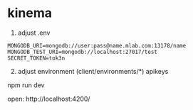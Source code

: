 # kinema

1. adjust .env
```
MONGODB_URI=mongodb://user:pass@name.mlab.com:13178/name
MONGODB_TEST_URI=mongodb://localhost:27017/test
SECRET_TOKEN=tok3n
```

2. adjust environment (client/environments/*) apikeys

npm run dev

open:
http://localhost:4200/
